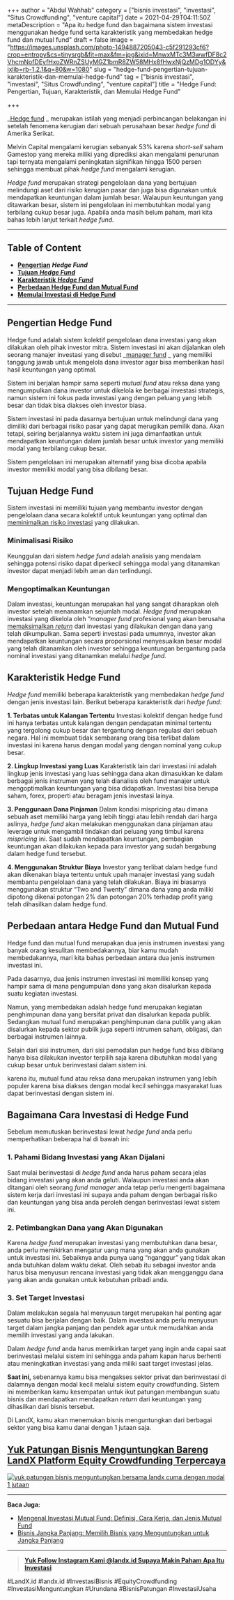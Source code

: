 +++
author = "Abdul Wahhab"
category = ["bisnis investasi", "investasi", "Situs Crowdfunding", "venture capital"]
date = 2021-04-29T04:11:50Z
metaDescription = "Apa itu hedge fund dan bagaimana sistem investasi menggunakan hedge fund serta karakteristik yang membedakan hedge fund dan mutual fund"
draft = false
image = "https://images.unsplash.com/photo-1494887205043-c5f291293cf6?crop=entropy&cs=tinysrgb&fit=max&fm=jpg&ixid=MnwxMTc3M3wwfDF8c2VhcmNofDEyfHxoZWRnZSUyMGZ1bmR8ZW58MHx8fHwxNjQzMDg1ODYy&ixlib=rb-1.2.1&q=80&w=1080"
slug = "hedge-fund-pengertian-tujuan-karakteristik-dan-memulai-hedge-fund"
tag = ["bisnis investasi", "investasi", "Situs Crowdfunding", "venture capital"]
title = "Hedge Fund: Pengertian, Tujuan, Karakteristik, dan Memulai Hedge Fund"

+++


_[Hedge fund](https://landx.id/) _ merupakan istilah yang menjadi perbincangan belakangan ini setelah fenomena kerugian dari sebuah perusahaan besar _hedge fund_ di Amerika Serikat.

Melvin Capital mengalami kerugian sebanyak 53% karena _short-sell_ saham Gamestop yang mereka miliki yang diprediksi akan mengalami penurunan tapi ternyata mengalami peningkatan signifikan hingga 1500 persen sehingga membuat pihak _hedge fund_ mengalami kerugian.

_Hedge fund_ merupakan strategi pengelolaan dana yang bertujuan melindungi aset dari risiko kerugian pasar dan juga bisa digunakan untuk mendapatkan keuntungan dalam jumlah besar. Walaupun keuntungan yang ditawarkan besar, sistem ini pengelolaan ini membutuhkan modal yang terbilang cukup besar juga. Apabila anda masih belum paham, mari kita bahas lebih lanjut terkait _hedge fund._

---

## Table of Content

* [**Pengertian**](#pengertian-hedge-fund) _**Hedge Fund**_
* [**Tujuan** _**Hedge Fund**_](#tujuan-hedge-fund)
* [**Karakteristik** _**Hedge Fund**_](#karakteristik-hedge-fund)
* **[Perbedaan Hedge Fund dan Mutual Fund](#perbedaan-antara-hedge-fund-dan-mutual-fund)**
* **[Memulai Investasi di Hedge Fund](#bagaimana-cara-investasi-di-hedge-fund)**

---

## Pengertian Hedge Fund

Hedge fund adalah sistem kolektif pengelolaan dana investasi yang akan dilakukan oleh pihak investor mitra. Sistem investasi ini akan dijalankan oleh seorang manajer investasi yang disebut  _[manager fund](https://landx.id/) _ yang memiliki tanggung jawab untuk mengelola dana investor agar bisa memberikan hasil hasil keuntungan yang optimal.

Sistem ini berjalan hampir sama seperti _mutual fund_ atau reksa dana yang mengumpulkan dana investor untuk dikelola ke berbagai investasi strategis, namun sistem ini fokus pada investasi yang dengan peluang yang lebih besar dan tidak bisa diakses oleh investor biasa.

Sistem investasi ini pada dasarnya bertujuan untuk melindungi dana yang dimiliki dari berbagai risiko pasar yang dapat merugikan pemilik dana. Akan tetapi, seiring berjalannya waktu sistem ini juga dimanfaatkan untuk mendapatkan keuntungan dalam jumlah besar untuk investor yang memiliki modal yang terbilang cukup besar.

Sistem pengelolaan ini merupakan alternatif yang bisa dicoba apabila investor memiliki modal yang bisa dibilang besar.

## Tujuan Hedge Fund

Sistem investasi ini memiliki tujuan yang membantu investor dengan pengelolaan dana secara kolektif untuk keuntungan yang optimal dan [meminimalkan risiko investasi](https://landx.id/) yang dilakukan.

### Minimalisasi Risiko

Keunggulan dari sistem _hedge fund_ adalah analisis yang mendalam sehingga potensi risiko dapat diperkecil sehingga modal yang ditanamkan investor dapat menjadi lebih aman dan terlindungi.

### Mengoptimalkan Keuntungan

Dalam investasi, keuntungan merupakan hal yang sangat diharapkan oleh investor setelah menanamkan sejumlah modal. _Hedge fund_ merupakan investasi yang dikelola oleh “_manager fund_ profesional yang akan berusaha [memaksimalkan _return_](https://landx.id/) dari investasi yang dilakukan dengan dana yang telah dikumpulkan. Sama seperti investasi pada umumnya, investor akan mendapatkan keuntungan secara proporsional menyesuaikan besar modal yang telah ditanamkan oleh investor sehingga keuntungan bergantung pada nominal investasi yang ditanamkan melalui _hedge fund._

## Karakteristik Hedge Fund

_Hedge fund_ memiliki beberapa karakteristik yang membedakan _hedge fund_ dengan jenis investasi lain. Berikut beberapa karakteristik dari _hedge fund:_

**1. Terbatas untuk Kalangan Tertentu**
Investasi kolektif dengan hedge fund ini hanya terbatas untuk kalangan dengan pendapatan minimal tertentu yang tergolong cukup besar dan tergantung dengan regulasi dari sebuah negara. 
Hal ini membuat tidak sembarang orang bisa terlibat dalam investasi ini karena harus dengan modal yang dengan nominal yang cukup besar. 

**2. Lingkup Investasi yang Luas**
Karakteristik lain dari investasi ini adalah lingkup jenis investasi yang luas sehingga dana akan dimasukkan ke dalam berbagai jenis instrumen yang telah dianalisis oleh fund manajer untuk mengoptimalkan keuntungan yang bisa didapatkan. Investasi bisa berupa saham, forex, properti atau beragam jenis investasi lainya. 

**3. Penggunaan Dana Pinjaman** 
Dalam kondisi mispricing atau dimana sebuah aset memiliki harga yang lebih tinggi atau lebih rendah dari harga aslinya, *hedge fund* akan melakukan menggunakan dana pinjaman atau leverage untuk mengambil tindakan dari peluang yang timbul karena *mispricing* ini. Saat sudah mendapatkan keuntungan, pembagian keuntungan akan dilakukan kepada para investor yang sudah bergabung dalam hedge fund tersebut. 

**4. Menggunakan Struktur Biaya** 
Investor yang terlibat dalam hedge fund akan dikenakan biaya tertentu untuk upah manajer investasi yang sudah membantu pengelolaan dana yang telah dilakukan. Biaya ini biasanya menggunakan struktur “Two and Twenty” dimana dana yang anda miliki dipotong dikenai potongan 2% dan potongan 20% terhadap profit yang telah dihasilkan dalam hedge fund.

## Perbedaan antara Hedge Fund dan Mutual Fund

Hedge fund dan mutual fund merupakan dua jenis instrumen investasi yang banyak orang kesulitan membedakannya, biar kamu mudah membedakannya, mari kita bahas perbedaan antara dua jenis instrumen investasi ini.

Pada dasarnya, dua jenis instrumen investasi ini memiliki konsep yang hampir sama di mana pengumpulan dana yang akan disalurkan kepada suatu kegiatan investasi.

Namun, yang membedakan adalah hedge fund merupakan kegiatan penghimpunan dana yang bersifat privat dan disalurkan kepada publik. Sedangkan mutual fund merupakan penghimpunan dana publik yang akan disalurkan kepada sektor publik juga seperti intrumen saham, obligasi, dan berbagai instrumen lainnya.

Selain dari sisi instrumen, dari sisi pemodalan pun hedge fund bisa dibilang hanya bisa dilakukan investor terpilih saja karena dibutuhkan modal yang cukup besar untuk berinvestasi dalam sistem ini.

karena itu, mutual fund atau reksa dana merupakan instrumen yang lebih populer karena bisa diakses dengan modal kecil sehingga masyarakat luas dapat berinvestasi dengan sistem ini.

## Bagaimana Cara Investasi di Hedge Fund

Sebelum memutuskan berinvestasi lewat _hedge fund_ anda perlu memperhatikan beberapa hal di bawah ini:

### 1. Pahami Bidang Investasi yang Akan Dijalani

Saat mulai berinvestasi di _hedge fund_ anda harus paham secara jelas bidang investasi yang akan anda geluti. Walaupun investasi anda akan ditangani oleh seorang _fund manager_ anda tetap perlu mengerti bagaimana sistem kerja dari investasi ini supaya anda paham dengan berbagai risiko dan keuntungan yang bisa anda peroleh dengan berinvestasi lewat sistem ini.

### 2. Petimbangkan Dana yang Akan Digunakan

Karena _hedge fund_ merupakan investasi yang membutuhkan dana besar, anda perlu memikirkan mengatur uang mana yang akan anda gunakan untuk investasi ini. Sebaiknya anda punya uang “nganggur” yang tidak akan anda butuhkan dalam waktu dekat. Oleh sebab itu sebagai investor anda harus bisa menyusun rencana investasi yang tidak akan mengganggu dana yang akan anda gunakan untuk kebutuhan pribadi anda.

### 3. Set Target Investasi

Dalam melakukan segala hal menyusun target merupakan hal penting agar sesuatu bisa berjalan dengan baik. Dalam investasi anda perlu menyusun target dalam jangka panjang dan pendek agar untuk memudahkan anda memilih investasi yang anda lakukan.

Dalam _hedge fund_ anda harus memikirkan target yang ingin anda capai saat berinvestasi melalui sistem ini sehingga anda paham kapan harus berhenti atau meningkatkan investasi yang anda miliki saat target investasi jelas.

**Saat ini,** sebenarnya kamu bisa mengakses sektor privat dan berinvestasi di dalamnya dengan modal kecil melalui sistem equity crowdfunding. Sistem ini memberikan kamu kesempatan untuk ikut patungan membangun suatu bisnis dan mendapatkan mendapatkan _return_ dari keuntungan yang dihasilkan dari bisnis tersebut.

Di LandX, kamu akan menemukan bisnis menguntungkan dari berbagai sektor yang bisa kamu danai dengan 1 jutaan saja.

## [Yuk Patungan Bisnis Menguntungkan Bareng LandX Platform Equity Crowdfunding Terpercaya](https://landx.id/project/?utm_source=Blog&utm_medium=organic+keyword&utm_campaign=blog&utm_id=Blog)

[![yuk patungan bisnis menguntungkan bersama landx cuma dengan modal 1 jutaan](https://accountgram-production.sfo2.cdn.digitaloceanspaces.com/landx_ghost/2021/10/patungan-bisnis-menguntungkan-bareng-landx-5.png)](https://landx.id/project/?utm_source=Blog&utm_medium=organic+keyword&utm_campaign=blog&utm_id=Blog)

---

**Baca Juga:**

* [Mengenal Investasi Mutual Fund: Definisi, Cara Kerja, dan Jenis Mutual Fund](https://landx.id/blog/mengenal-investasi-mutual-fund-definisi-cara-kerja-dan-jenis-mutual-fund/)
* [Bisnis Jangka Panjang: Memilih Bisnis yang Menguntungkan untuk Jangka Panjang](https://landx.id/blog/bisnis-menguntungkan-jangka-panjang/)

---

> [**Yuk Follow Instagram Kami @landx.id Supaya Makin Paham Apa Itu Investasi**](https://www.instagram.com/landx.id/?utm_medium=copy_link)

#LandX.id	#landx.id	#InvestasiBisnis	#EquityCrowdfunding	#InvestasiMenguntungkan	#Urundana	#BisnisPatungan	#InvestasiUsaha

